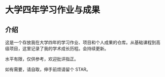 # 大学四年学习作业与成果

## 介绍

这是一个存放我在大学四年的学习作业、项目和个人成果的仓库。从基础课程到高级项目，这里记录了我的学术成长历程。会持续更新。

水平有限，仅供参考，欢迎批评指正。

如有需要，请自取，伸手前烦请留个 STAR。
